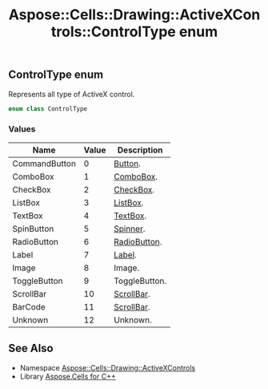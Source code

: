 ﻿---
title: Aspose::Cells::Drawing::ActiveXControls::ControlType enum
linktitle: ControlType
second_title: Aspose.Cells for C++ API Reference
description: 'Aspose::Cells::Drawing::ActiveXControls::ControlType enum. Represents all type of ActiveX control in C++.'
type: docs
weight: 2700
url: /cpp/aspose.cells.drawing.activexcontrols/controltype/
---
## ControlType enum


Represents all type of ActiveX control.

```cpp
enum class ControlType
```

### Values

| Name | Value | Description |
| --- | --- | --- |
| CommandButton | 0 | [Button](../../aspose.cells.drawing/button/). |
| ComboBox | 1 | [ComboBox](../../aspose.cells.drawing/combobox/). |
| CheckBox | 2 | [CheckBox](../../aspose.cells.drawing/checkbox/). |
| ListBox | 3 | [ListBox](../../aspose.cells.drawing/listbox/). |
| TextBox | 4 | [TextBox](../../aspose.cells.drawing/textbox/). |
| SpinButton | 5 | [Spinner](../../aspose.cells.drawing/spinner/). |
| RadioButton | 6 | [RadioButton](../../aspose.cells.drawing/radiobutton/). |
| Label | 7 | [Label](../../aspose.cells.drawing/label/). |
| Image | 8 | Image. |
| ToggleButton | 9 | ToggleButton. |
| ScrollBar | 10 | [ScrollBar](../../aspose.cells.drawing/scrollbar/). |
| BarCode | 11 | [ScrollBar](../../aspose.cells.drawing/scrollbar/). |
| Unknown | 12 | Unknown. |

## See Also

* Namespace [Aspose::Cells::Drawing::ActiveXControls](../)
* Library [Aspose.Cells for C++](../../)
